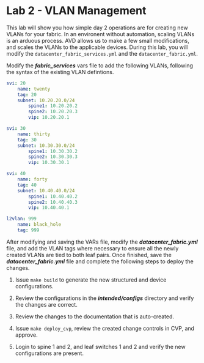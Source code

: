 # **Lab 2 - VLAN Management**

This lab will show you how simple day 2 operations are for creating new VLANs for your fabric.  In an environent without automation, scaling VLANs is an arduous process.  AVD allows us to make a few small modifications, and scales the VLANs to the applicable devices.  During this lab, you will modify the `datacenter_fabric_services.yml` and the `datacenter_fabric.yml`.

Modify the ***fabric_services*** vars file to add the following VLANs, following the syntax of the existing VLAN defintions.

```yaml
svi: 20
    name: twenty
    tag: 20 
    subnet: 10.20.20.0/24
        spine1: 10.20.20.2
        spine2: 10.20.20.3
        vip: 10.20.20.1

svi: 30
    name: thirty
    tag: 30
    subnet: 10.30.30.0/24
        spine1: 10.30.30.2
        spine2: 10.30.30.3
        vip: 10.30.30.1

svi: 40
    name: forty
    tag: 40
    subnet: 10.40.40.0/24
        spine1: 10.40.40.2
        spine2: 10.40.40.3
        vip: 10.40.40.1

l2vlan: 999
    name: black_hole
    tag: 999
```

After modifying and saving the VARs file, modify the ***datacenter_fabric.yml*** file, and add the VLAN tags where necessary to ensure all the newly created VLANs are tied to both leaf pairs.  Once finished, save the ***datacenter_fabric.yml*** file and complete the following steps to deploy the changes.


1) Issue `make build` to generate the new structured and device configurations.

2) Review the configurations in the ***intended/configs*** directory and verify the changes are correct.

3) Review the changes to the documentation that is auto-created.

4) Issue `make deploy_cvp`, review the created change controls in CVP, and approve.

5) Login to spine 1 and 2, and leaf switches 1 and 2 and verify the new configurations are present.